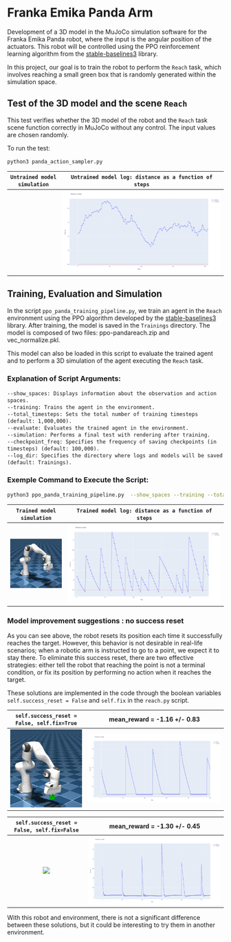 # Franka Emika Panda Arm

Development of a 3D model in the MuJoCo simulation software for the Franka Emika Panda robot, where the input is the angular position of the actuators. This robot will be controlled using the PPO reinforcement learning algorithm from the [stable-baselines3](https://github.com/DLR-RM/stable-baselines3) library. 

In this project, our goal is to train the robot to perform the `Reach` task, which involves reaching a small green box that is randomly generated within the simulation space.


## Test of the 3D model and the scene `Reach`

This test verifies whether the 3D model of the robot and the `Reach` task scene function correctly in MuJoCo without any control. The input values are chosen randomly.

To run the test:

```bash
python3 panda_action_sampler.py 
```

<div align="center">

`Untrained model simulation` | `Untrained model log: distance as a function of steps`|
|:------------------------:|:------------------------:|
<img src="/Pictures/FrankaEmikaPandaArm/panda_simu_test.gif" alt="" width="230"/> | <img src="/Pictures/FrankaEmikaPandaArm/panda_log_untrained.png" alt="" width=""/>| 

</div> 

## Training, Evaluation and Simulation

In the script `ppo_panda_training_pipeline.py`, we train an agent in the `Reach` environment using the PPO algorithm developed by the [stable-baselines3](https://github.com/DLR-RM/stable-baselines3) library. After training, the model is saved in the `Trainings` directory. The model is composed of two files: ppo-pandareach.zip and vec_normalize.pkl.

This model can also be loaded in this script to evaluate the trained agent and to perform a 3D simulation of the agent executing the `Reach` task.


### Explanation of Script Arguments:
    
    --show_spaces: Displays information about the observation and action spaces.
    --training: Trains the agent in the environment.
    --total_timesteps: Sets the total number of training timesteps (default: 1,000,000).
    --evaluate: Evaluates the trained agent in the environment.
    --simulation: Performs a final test with rendering after training.
    --checkpoint_freq: Specifies the frequency of saving checkpoints (in timesteps) (default: 100,000).
    --log_dir: Specifies the directory where logs and models will be saved (default: Trainings).

### Exemple Command to Execute the Script: 

```bash
python3 ppo_panda_training_pipeline.py  --show_spaces --training --total_timesteps 2000000 --evaluate --simulation 
```
<div align="center">

`Trained model simulation`|`Trained model log: distance as a function of steps`|
|:------------------------:|:------------------------:|  
<img src="/Pictures/FrankaEmikaPandaArm/panda_simu_trained.gif" alt="" width="230"/> | <img src="/Pictures/FrankaEmikaPandaArm/panda_log_trained.png" alt="" width=""/>

</div>

### Model improvement suggestions : no success reset

As you can see above, the robot resets its position each time it successfully reaches the target. However, this behavior is not desirable in real-life scenarios; when a robotic arm is instructed to go to a point, we expect it to stay there. To eliminate this success reset, there are two effective strategies: either tell the robot that reaching the point is not a terminal condition, or fix its position by performing no action when it reaches the target.

These solutions are implemented in the code through the boolean variables `self.success_reset = False` and `self.fix` in the `reach.py` script.

<div align="center">

`self.success_reset = False, self.fix=True`| mean_reward = -1.16 +/- 0.83| 
|:------------------------:|:------------------------:|
<img src="/Pictures/FrankaEmikaPandaArm/panda_simu_trained_no_success_reset_fix.gif" width = "230"/> | <img src="/Pictures/FrankaEmikaPandaArm/panda_log_trained_no_success_reset_fix.png"/>

</div>



<div align="center">

`self.success_reset = False, self.fix=False`| mean_reward = -1.30 +/- 0.45|
|:------------------------:|:------------------------:|
<img src="/Pictures/FrankaEmikaPandaArm/panda_simu_trained_no_success_reset.gif" width = "230"> | <img src="/Pictures/FrankaEmikaPandaArm/pand_log_trained_no_success_reset.png"/>


</div>


With this robot and environment, there is not a significant difference between these solutions, but it could be interesting to try them in another environment. 